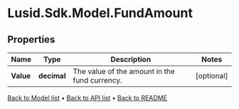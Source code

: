 # Lusid.Sdk.Model.FundAmount

## Properties

Name | Type | Description | Notes
------------ | ------------- | ------------- | -------------
**Value** | **decimal** | The value of the amount in the fund currency. | [optional] 

[Back to Model list](../README.md#documentation-for-models) &#8226; [Back to API list](../README.md#documentation-for-api-endpoints) &#8226; [Back to README](../README.md)

